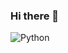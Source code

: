 ### Hi there 👋

![Python](https://img.shields.io/badge/-python-OD1117?style=for-the-badge&logo=python&labelColor=0d1117&color=0d1117)
